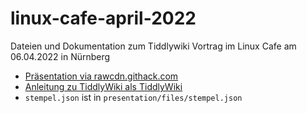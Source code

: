 # linux-cafe-april-2022

Dateien und Dokumentation zum Tiddlywiki Vortrag im Linux Cafe am 06.04.2022 in Nürnberg

- [Pr&auml;sentation via rawcdn.githack.com](https://rawcdn.githack.com/boschkundendienst/linux-cafe-april-2022/ba6a71119f23c39a67768c3441a6bec46f5ae2b8/presentation/files/presentation.html?min=1)
- [Anleitung zu TiddlyWiki als TiddlyWiki](https://rawcdn.githack.com/boschkundendienst/linux-cafe-april-2022/14e66187ab85e8a6848fba849ec1b49cca018630/anleitung-als-tiddlywiki.html)
- `stempel.json` ist in `presentation/files/stempel.json`
